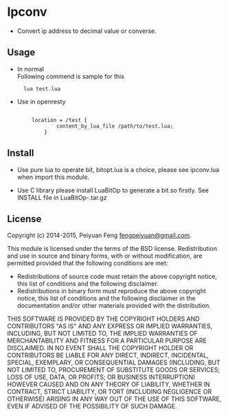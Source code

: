 # Ipconv 

* Convert ip address to decimal value or converse.  

## Usage

* In normal  
  Following commend is sample for this 
	
		lua test.lua	
* Use in openresty 
```nginx

		location = /test {
         		content_by_lua_file /path/to/test.lua;
     		}
```	
## Install

* Use pure lua to operate bit, bitopt.lua is a choice, please see ipconv.lua when import this module.

* Use C library please install LuaBitOp to generate a bit.so firstly. See INSTALL file in LuaBitOp-<version>.tar.gz 

## License

Copyright (c) 2014-2015, Peiyuan Feng <fengpeiyuan@gmail.com>.

This module is licensed under the terms of the BSD license.
Redistribution and use in source and binary forms, with or without
modification, are permitted provided that the following conditions
are met:

* Redistributions of source code must retain the above copyright notice, this list of conditions and the following disclaimer.
* Redistributions in binary form must reproduce the above copyright notice, this list of conditions and the following disclaimer in the documentation and/or other materials provided with the distribution.

THIS SOFTWARE IS PROVIDED BY THE COPYRIGHT HOLDERS AND CONTRIBUTORS
"AS IS" AND ANY EXPRESS OR IMPLIED WARRANTIES, INCLUDING, BUT NOT
LIMITED TO, THE IMPLIED WARRANTIES OF MERCHANTABILITY AND FITNESS FOR
A PARTICULAR PURPOSE ARE DISCLAIMED. IN NO EVENT SHALL THE COPYRIGHT
HOLDER OR CONTRIBUTORS BE LIABLE FOR ANY DIRECT, INDIRECT, INCIDENTAL,
SPECIAL, EXEMPLARY, OR CONSEQUENTIAL DAMAGES (INCLUDING, BUT NOT LIMITED
TO, PROCUREMENT OF SUBSTITUTE GOODS OR SERVICES; LOSS OF USE, DATA, OR
PROFITS; OR BUSINESS INTERRUPTION) HOWEVER CAUSED AND ON ANY THEORY OF
LIABILITY, WHETHER IN CONTRACT, STRICT LIABILITY, OR TORT (INCLUDING
NEGLIGENCE OR OTHERWISE) ARISING IN ANY WAY OUT OF THE USE OF THIS
SOFTWARE, EVEN IF ADVISED OF THE POSSIBILITY OF SUCH DAMAGE.
